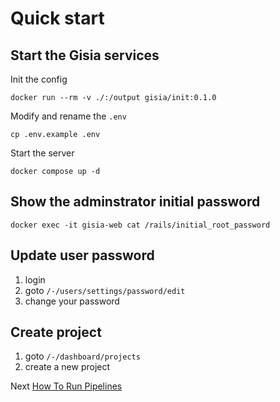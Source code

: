 # Quick start

## Start the Gisia services

Init the config

`docker run --rm -v ./:/output gisia/init:0.1.0`

Modify and rename the `.env`

`cp .env.example .env`

Start the server

`docker compose up -d`

## Show the adminstrator initial password

```shell
docker exec -it gisia-web cat /rails/initial_root_password
```
## Update user password

1. login
1. goto `/-/users/settings/password/edit`
1. change your password

## Create project

1. goto `/-/dashboard/projects`
1. create a new project


Next [How To Run Pipelines](2-run-pipelines.md)

